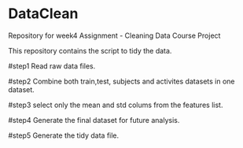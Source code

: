 # DataClean
Repository for week4 Assignment - Cleaning Data Course Project

This repository contains the script to tidy the data.

#step1 Read raw data files.

#step2 Combine both train,test, subjects and activites datasets in one dataset.

#step3 select only the mean and std colums from the features list.

#step4 Generate the final dataset for future analysis.

#step5 Generate the tidy data file.


